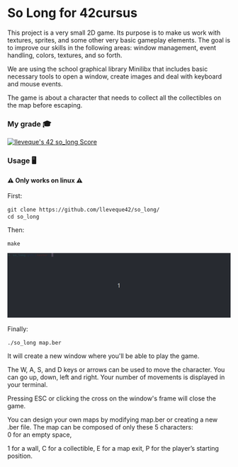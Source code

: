 # So Long for 42cursus

This project is a very small 2D game. Its purpose is to make us work with textures, sprites, and some other very basic gameplay elements. 
The goal is to improve our skills in the following areas: window management, event handling, colors, textures, and so forth.

We are using the school graphical library Minilibx that includes basic necessary tools to open a window, create images and deal with
keyboard and mouse events.

The game is about a character that needs to collect all the collectibles on the map before escaping.

### My grade :mortar_board:
[![lleveque's 42 so_long Score](https://badge42.vercel.app/api/v2/clc6bxaur00060fmon220zhly/project/2451984)](https://github.com/JaeSeoKim/badge42)

### Usage :desktop_computer:

#### :warning: Only works on linux :warning:

First:
  
    git clone https://github.com/lleveque42/so_long/
    cd so_long
  
Then:

    make
    
<p align="center">
    <img src="https://github.com/lleveque42/so_long/blob/master/readme/so_long_make.gif">
</p>

Finally:

    ./so_long map.ber
    
It will create a new window where you'll be able to play the game.

The W, A, S, and D keys or arrows can be used to move the character. You can go up, down, left and right. Your number of movements is displayed in your terminal.

Pressing ESC or clicking the cross on the window's frame will close the game.

You can design your own maps by modifying map.ber or creating a new .ber file. The map can be composed of only these 5 characters:  
0 for an empty space,

1 for a wall,
C for a collectible,
E for a map exit,
P for the player’s starting position.
